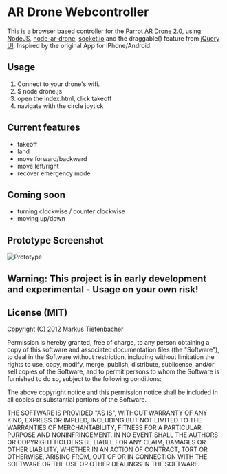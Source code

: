 # AR Drone Webcontroller

This is a browser based controller for the [Parrot AR Drone 2.0](http://ardrone2.parrot.com/), using [NodeJS](http://nodejs.org/), [node-ar-drone](https://github.com/felixge/node-ar-drone), [socket.io](https://github.com/LearnBoost/socket.io) and the draggable() feature from [jQuery UI](https://github.com/jquery/jquery-ui).
Inspired by the original App for iPhone/Android.

## Usage

1. Connect to your drone's wifi.
2. $ node drone.js
3. open the index.html, click takeoff
4. navigate with the circle joytick

## Current features

* takeoff
* land
* move forward/backward
* move left/right
* recover emergency mode

## Coming soon

* turning clockwise / counter clockwise
* moving up/down

## Prototype Screenshot

![Prototype](ardrone-webcontroller/blob/master/screenshoot.jpg)

## Warning: This project is in early development and experimental - Usage on your own risk!

## License (MIT)

Copyright (C) 2012 Markus Tiefenbacher

Permission is hereby granted, free of charge, to any person obtaining a copy of this software and associated documentation files (the "Software"), to deal in the Software without restriction, including without limitation the rights to use, copy, modify, merge, publish, distribute, sublicense, and/or sell copies of the Software, and to permit persons to whom the Software is furnished to do so, subject to the following conditions:

The above copyright notice and this permission notice shall be included in all copies or substantial portions of the Software.

THE SOFTWARE IS PROVIDED "AS IS", WITHOUT WARRANTY OF ANY KIND, EXPRESS OR IMPLIED, INCLUDING BUT NOT LIMITED TO THE WARRANTIES OF MERCHANTABILITY, FITNESS FOR A PARTICULAR PURPOSE AND NONINFRINGEMENT. IN NO EVENT SHALL THE AUTHORS OR COPYRIGHT HOLDERS BE LIABLE FOR ANY CLAIM, DAMAGES OR OTHER LIABILITY, WHETHER IN AN ACTION OF CONTRACT, TORT OR OTHERWISE, ARISING FROM, OUT OF OR IN CONNECTION WITH THE SOFTWARE OR THE USE OR OTHER DEALINGS IN THE SOFTWARE.
